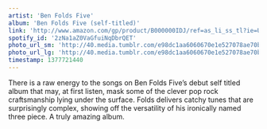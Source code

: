 ```yaml
---
artist: 'Ben Folds Five'
album: 'Ben Folds Five (self-titled)'
link: 'http://www.amazon.com/gp/product/B000000IDJ/ref=as_li_ss_tl?ie=UTF8&amp;camp=1789&amp;creative=390957&amp;creativeASIN=B000000IDJ&amp;linkCode=as2&amp;tag=besalbintheun-20'
spotify_id: '2zNa1aZ0VaGfuiNqDbrQET'
photo_url_sm: 'http://40.media.tumblr.com/e98dc1aa6060670e1e527078ae70b552/tumblr_ms9coltlC51rsqbe7o1_100.jpg'
photo_url_lg: 'http://40.media.tumblr.com/e98dc1aa6060670e1e527078ae70b552/tumblr_ms9coltlC51rsqbe7o1_400.jpg'
timestamp: 1377721440
---
```

There is a raw energy to the songs on Ben Folds Five’s debut self titled album that may, at first listen, mask some of the clever pop rock craftsmanship lying under the surface. Folds delivers catchy tunes that are surprisingly complex, showing off the versatility of his ironically named three piece. A truly amazing album.